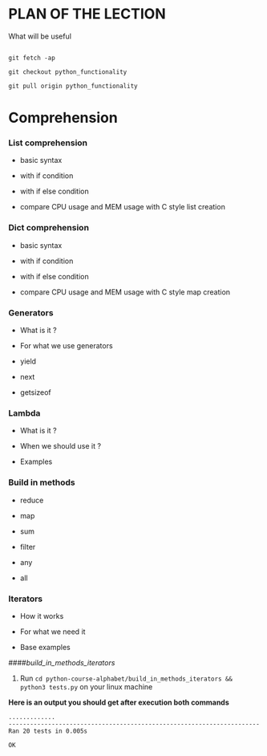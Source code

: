 # PLAN OF THE LECTION

What will be useful
```.env

git fetch -ap
 
git checkout python_functionality

git pull origin python_functionality 

```

# Comprehension

### List comprehension

- basic syntax

- with if condition

- with if else condition

- compare CPU usage and MEM usage with C style list creation

### Dict comprehension 

- basic syntax

- with if condition

- with if else condition

- compare CPU usage and MEM usage with C style map creation


### Generators

- What is it ?

- For what we use generators

- yield

- next 

- getsizeof


### Lambda

- What is it ?

- When we should use it ?

- Examples 


### Build in methods

- reduce

- map

- sum

- filter

- any

- all

### Iterators

- How it works

- For what we need it

- Base examples



####_build_in_methods_iterators_

1) Run `cd python-course-alphabet/build_in_methods_iterators && python3 tests.py` on your linux machine

**Here is an output you should get after execution both commands**

```
.............
----------------------------------------------------------------------
Ran 20 tests in 0.005s

OK
```
